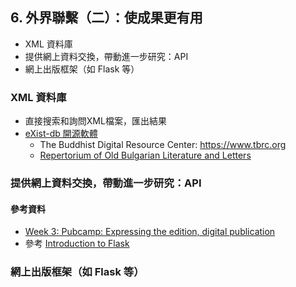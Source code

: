 ## 6. 外界聯繫（二）：使成果更有用	
* XML 資料庫
* 提供網上資料交換，帶動進一步研究：API
* 網上出版框架（如 Flask 等）


### XML 資料庫
* 直接搜索和詢問XML檔案，匯出結果
* [eXist-db 開源軟體](http://exist-db.org)
  * The Buddhist Digital Resource Center: https://www.tbrc.org
  * [Repertorium of Old Bulgarian Literature and Letters](http://repertorium.obdurodon.org/)


### 提供網上資料交換，帶動進一步研究：API


#### 參考資料
* [Week 3: Pubcamp: Expressing the edition, digital publication](https://github.com/Pittsburgh-NEH-Institute/Institute-Materials-2017/blob/ed3fe0a1f857d7e305eff95f6c22bd4ba51ce3e4/schedule/week_3/topics.md)
* 參考 [Introduction to Flask](https://github.com/Pittsburgh-NEH-Institute/Institute-Materials-2017/blob/0759f3fb4661b8d12f2e1b18f72f1bcc2103b35e/schedule/week_3/flask_micro_framework.md)

### 網上出版框架（如 Flask 等）


